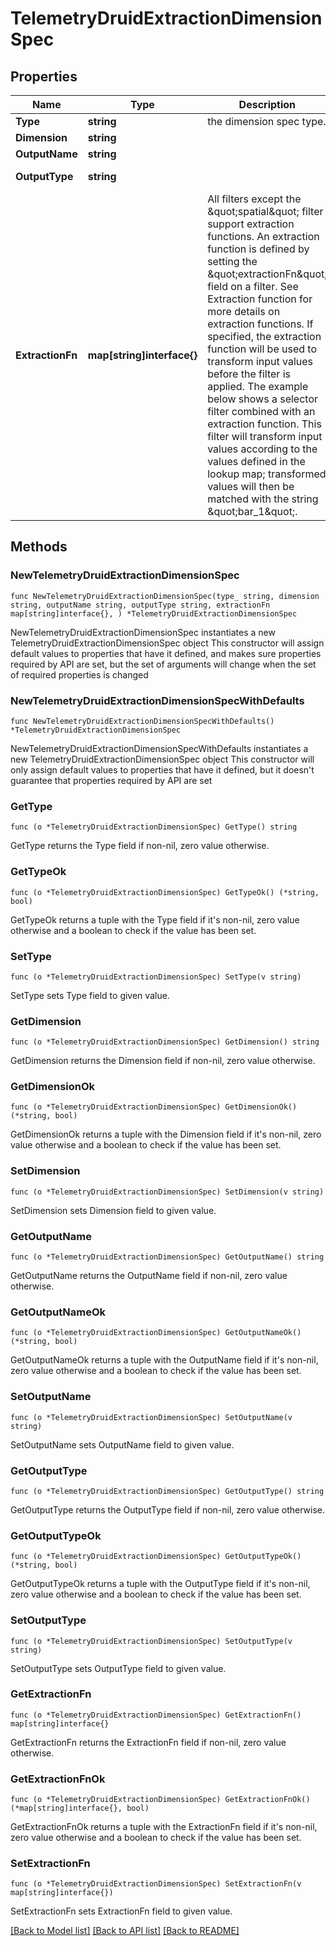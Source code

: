 # TelemetryDruidExtractionDimensionSpec

## Properties

Name | Type | Description | Notes
------------ | ------------- | ------------- | -------------
**Type** | **string** | the dimension spec type. | 
**Dimension** | **string** |  | 
**OutputName** | **string** |  | 
**OutputType** | **string** |  | [default to "STRING"]
**ExtractionFn** | **map[string]interface{}** | All filters except the \&quot;spatial\&quot; filter support extraction functions. An extraction function is defined by setting the \&quot;extractionFn\&quot; field on a filter. See Extraction function for more details on extraction functions. If specified, the extraction function will be used to transform input values before the filter is applied. The example below shows a selector filter combined with an extraction function. This filter will transform input values according to the values defined in the lookup map; transformed values will then be matched with the string \&quot;bar_1\&quot;. | 

## Methods

### NewTelemetryDruidExtractionDimensionSpec

`func NewTelemetryDruidExtractionDimensionSpec(type_ string, dimension string, outputName string, outputType string, extractionFn map[string]interface{}, ) *TelemetryDruidExtractionDimensionSpec`

NewTelemetryDruidExtractionDimensionSpec instantiates a new TelemetryDruidExtractionDimensionSpec object
This constructor will assign default values to properties that have it defined,
and makes sure properties required by API are set, but the set of arguments
will change when the set of required properties is changed

### NewTelemetryDruidExtractionDimensionSpecWithDefaults

`func NewTelemetryDruidExtractionDimensionSpecWithDefaults() *TelemetryDruidExtractionDimensionSpec`

NewTelemetryDruidExtractionDimensionSpecWithDefaults instantiates a new TelemetryDruidExtractionDimensionSpec object
This constructor will only assign default values to properties that have it defined,
but it doesn't guarantee that properties required by API are set

### GetType

`func (o *TelemetryDruidExtractionDimensionSpec) GetType() string`

GetType returns the Type field if non-nil, zero value otherwise.

### GetTypeOk

`func (o *TelemetryDruidExtractionDimensionSpec) GetTypeOk() (*string, bool)`

GetTypeOk returns a tuple with the Type field if it's non-nil, zero value otherwise
and a boolean to check if the value has been set.

### SetType

`func (o *TelemetryDruidExtractionDimensionSpec) SetType(v string)`

SetType sets Type field to given value.


### GetDimension

`func (o *TelemetryDruidExtractionDimensionSpec) GetDimension() string`

GetDimension returns the Dimension field if non-nil, zero value otherwise.

### GetDimensionOk

`func (o *TelemetryDruidExtractionDimensionSpec) GetDimensionOk() (*string, bool)`

GetDimensionOk returns a tuple with the Dimension field if it's non-nil, zero value otherwise
and a boolean to check if the value has been set.

### SetDimension

`func (o *TelemetryDruidExtractionDimensionSpec) SetDimension(v string)`

SetDimension sets Dimension field to given value.


### GetOutputName

`func (o *TelemetryDruidExtractionDimensionSpec) GetOutputName() string`

GetOutputName returns the OutputName field if non-nil, zero value otherwise.

### GetOutputNameOk

`func (o *TelemetryDruidExtractionDimensionSpec) GetOutputNameOk() (*string, bool)`

GetOutputNameOk returns a tuple with the OutputName field if it's non-nil, zero value otherwise
and a boolean to check if the value has been set.

### SetOutputName

`func (o *TelemetryDruidExtractionDimensionSpec) SetOutputName(v string)`

SetOutputName sets OutputName field to given value.


### GetOutputType

`func (o *TelemetryDruidExtractionDimensionSpec) GetOutputType() string`

GetOutputType returns the OutputType field if non-nil, zero value otherwise.

### GetOutputTypeOk

`func (o *TelemetryDruidExtractionDimensionSpec) GetOutputTypeOk() (*string, bool)`

GetOutputTypeOk returns a tuple with the OutputType field if it's non-nil, zero value otherwise
and a boolean to check if the value has been set.

### SetOutputType

`func (o *TelemetryDruidExtractionDimensionSpec) SetOutputType(v string)`

SetOutputType sets OutputType field to given value.


### GetExtractionFn

`func (o *TelemetryDruidExtractionDimensionSpec) GetExtractionFn() map[string]interface{}`

GetExtractionFn returns the ExtractionFn field if non-nil, zero value otherwise.

### GetExtractionFnOk

`func (o *TelemetryDruidExtractionDimensionSpec) GetExtractionFnOk() (*map[string]interface{}, bool)`

GetExtractionFnOk returns a tuple with the ExtractionFn field if it's non-nil, zero value otherwise
and a boolean to check if the value has been set.

### SetExtractionFn

`func (o *TelemetryDruidExtractionDimensionSpec) SetExtractionFn(v map[string]interface{})`

SetExtractionFn sets ExtractionFn field to given value.



[[Back to Model list]](../README.md#documentation-for-models) [[Back to API list]](../README.md#documentation-for-api-endpoints) [[Back to README]](../README.md)



